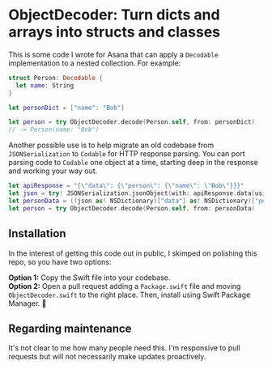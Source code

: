 # ObjectDecoder: Turn dicts and arrays into structs and classes

This is some code I wrote for Asana that can apply a `Decodable` implementation to a nested collection. For example:

```swift
struct Person: Decodable {
  let name: String
}

let personDict = ["name": "Bob"]

let person = try ObjectDecoder.decode(Person.self, from: personDict)
// -> Person(name: "Bob")
```

Another possible use is to help migrate an old codebase from `JSONSerialization` to `Codable` for HTTP response parsing. You can port parsing code to `Codable` one object at a time, starting deep in the response and working your way out.

```swift
let apiResponse = "{\"data\": {\"person\": {\"name\": \"Bob\"}}}"
let json = try! JSONSerialization.jsonObject(with: apiResponse.data(using: .utf8)!)
let personData = ((json as! NSDictionary)["data"] as! NSDictionary)["person"] as! NSDictionary
let person = try ObjectDecoder.decode(Person.self, from: personData)
```

## Installation

In the interest of getting this code out in public, I skimped on polishing this repo, so you have two options:

**Option 1:** Copy the Swift file into your codebase.  
**Option 2:** Open a pull request adding a `Package.swift` file and moving `ObjectDecoder.swift` to the right place. Then, install using Swift Package Manager. 🙂

## Regarding maintenance

It's not clear to me how many people need this. I'm responsive to pull requests but will not necessarily make updates proactively.
